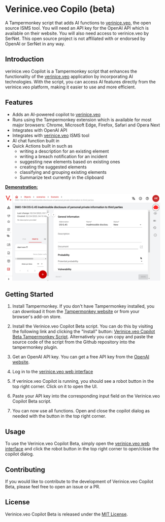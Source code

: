 # Verinice.veo Copilo (beta)

A Tampermonkey script that adds AI functions to [verinice.veo](https://verinice.com/veo), the open source ISMS tool. You will need an API key for the OpenAI API which is available on their website. You will also need access to verinice.veo by SerNet. This open source project is not affiliated with or endorsed by OpenAI or SerNet in any way.

## Introduction

verinice.veo Copilot is a Tampermonkey script that enhances the functionality of the [verinice.veo](https://verinice.com/veo) application by incorporating AI technologies. With the script, you can access AI features directly from the verinice.veo platform, making it easier to use and more efficient.

## Features

- Adds an AI-powered copilot to [verinice.veo](https://verinice.com/veo)
- Runs using the Tampermonkey extension which is available for most major browsers: Chrome, Microsoft Edge, Firefox, Safari and Opera Next
- Integrates with OpenAI API
- Integrates with [verinice.veo](https://verinice.com/veo) ISMS tool
- AI chat function built in
- Quick Actions built in such as
  - writing a description for an existing element
  - writing a breach notification for an incident
  - suggesting new elements based on existing ones
  - creating the suggested elements
  - classifying and grouping existing elements
  - Summarize text currently in the clipboard

<u>__Demonstration:__</u>

![Generating a description for an element](doc/img/veo-describe-demo.gif)

## Getting Started

1. Install Tampermonkey. If you don't have Tampermonkey installed, you can
   download it from the [Tampermonkey website](https://tampermonkey.net/) or
   from your browser's add-on store.

2. Install the Verinice.veo Copilot Beta script. You can do this by visiting
   the following link and clicking the "Install" button: [Verinice.veo Copilot
   Beta Tampermonkey Script](https://greasyfork.org/en/scripts/460664-veo-web-verinice-com-copilot-beta). Alternatively you can copy and
   paste the source code of the script from the Github repository into the
   tampermonkey plugin.

3. Get an OpenAI API key. You can get a free API key from the [OpenAI
   website](https://beta.openai.com/signup/).

4. Log in to the [verinice.veo web interface](https://veo-web.verinice.com/login)

5. If verinice.veo Copilot is running, you should see a robot button in the top right corner. Click on it to open the UI.

6. Paste your API key into the corresponding input field on the Verinice.veo Copilot Beta script.

7. You can now use all functions. Open and close the copilot dialog as needed with the button in the top right corner.

## Usage

To use the Verinice.veo Copilot Beta, simply open the [verinice.veo web interface](https://veo-web.verinice.com/login) and click the robot button in the top right corner to open/close the copilot dialog.

## Contributing

If you would like to contribute to the development of Verinice.veo Copilot Beta, please feel free to open an issue or a PR.

## License

Verinice.veo Copilot Beta is released under the [MIT License](https://opensource.org/licenses/MIT).

